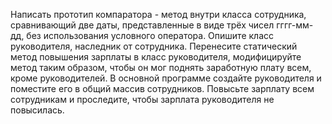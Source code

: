 Написать прототип компаратора - метод внутри класса сотрудника, сравнивающий две даты, представленные в виде трёх чисел гггг-мм-дд, без использования условного оператора.
Опишите класс руководителя, наследник от сотрудника. Перенесите статический метод повышения зарплаты в класс руководителя, модифицируйте метод таким образом, чтобы он мог поднять заработную плату всем, кроме руководителей. В основной программе создайте руководителя и поместите его в общий массив сотрудников. Повысьте зарплату всем сотрудникам и проследите, чтобы зарплата руководителя не повысилась.
